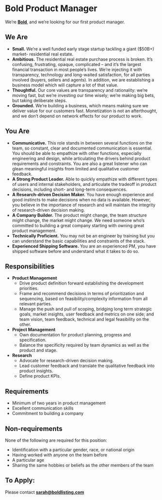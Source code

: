 # Bold Product Manager

We’re [**Bold**](http://boldlisting.com/), and we’re looking for our first product manager. 

## **We Are**

* **Small.** We’re a well funded early stage startup tackling a giant ($50B+) market- residential real estate. 
* **Ambitious.** The residential real estate purchase process is broken. It’s confusing, frustrating, opaque, complicated – and it’s the largest financial transaction in most people’s lives. We’re injecting it with transparency, technology and long-waited satisfaction, for all parties involved (buyers, sellers and agents). In addition, we are establishing a business model which will capture a lot of that value.
* **Thoughtful.** Our core values are transparency and rationality: we’re moving fast, but we’re investing our time wisely; we’re making big bets, but taking deliberate steps. 
* **Grounded.** We’re building a business, which means making sure we deliver value for our customers fast. Monetization is not an afterthought, and we don’t depend on network effects for our product to work.

## **You Are**

* **Communicative.** This role stands in between several functions on the team, so constant, clear and documented communication is essential. You should be able to empathize with other functions, especially engineering and design, while articulating the drivers behind product requirements and constraints. You are also a great listener who can glean meaningful insights from limited and qualitative customer feedback.
* **A Strong Product Leader.** Able to quickly empathize with different types of users and internal stakeholders, and articulate the tradeoff in product decisions, including short- and long-term consequences.
* **A Research-driven Decision Maker.** You have enough experience and good instincts to make decisions when no data is available. However, you believe in the importance of research and will maintain the integrity of research-driven decision making. 
* **A Company Builder.** The product might change, the team structure might change, the market might change. We need someone who’s committed to building a great company starting with owning great product management. 
* **Technically Proficient.** You may not be an engineer by training but you can understand the basic capabilities and constraints of the stack. 
* **Experienced Shipping Software.** You are an experienced PM, you have shipped software before and understand what it takes to do so. 

## **Responsibilities**

* **Product Management**
    * Drive product definition forward establishing the development priorities.
    * Frame and recommend decisions in terms of prioritization and sequencing, based on feasibility/complexity information from all relevant parties. 
    * Manage the push and pull of scoping, bridging long term strategic goals, market insights, user feedback and metrics on one side; and team vision, team feedback, technical and legal feasibility on the other. 
* **Project Management** 
    * Own documentation for product planning, progress and specification.
    * Balance the specificity required by team dynamics as well as the product and stage. 
* **Research**
    * Advocate for research-driven decision making. 
    * Lead customer feedback and translate the qualitative feedback into product insights. 
    * Define product KPIs. 

## **Requirements**

* Minimum of two years in product management
* Excellent communication skills
* Commitment to building a company

## **Non-requirements**

None of the following are required for this position:

* Identification with a particular gender, race, or national origin
* Having worked with anyone on the team before
* A particular age
* Sharing the same hobbies or beliefs as the other members of the team
    

## **To Apply:**

Please contact [**sarah@boldlisting.com**](mailto:sarah@boldlisting.com) 
